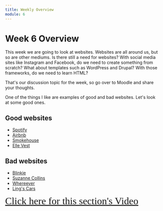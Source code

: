 ```yaml
---
title: Weekly Overview
module: 6
---
```


# Week 6 Overview <br />

This week we are going to look at websites.  Websites are all around us, but so are other mediums. Is there still a need for websites? With social media sites like Instagram and Facebook, do we need to create something from scratch?  What about templates such as WordPress and Drupal?  With those frameworks, do we need to learn HTML?  

That's our discussion topic for the week, so go over to Moodle and share your thoughts.

One of the things I like are examples of good and bad websites.  Let's look at some good ones.

## Good websites

* <a href="http://www.spotify-thedrop.com/" target="_new">Spotify</a>
* <a href="https://www.airbnb.com/" target="_new">Airbnb</a>
* <a href="https://4rsmokehouse.com/" target="_new">Smokehouse</a>
* <a href="https://www.ellevest.com/" target="_new">Elle Vest</a>

## Bad websites

* <a href="https://blinkee.com/" target="_new">Blinkie</a>
* <a href="http://www.suzannecollinsbooks.com/" target="_new">Suzanne Collins</a>
* <a href="http://www.wherever.com/" target="_new">Whereever</a>
* <a href="https://www.lingscars.com/" target="_new">Ling's Cars</a>


<a href="https://umontana.zoom.us/recording/share/nFU1FG5MxqLvR1mm5sCWayPvAXBM6jgsthNMpTyaKqSwIumekTziMw" target="_new" style="font-family:Ariel; font-size:32px;">Click here for this section's Video</a>

